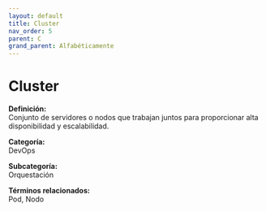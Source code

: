 ```yaml
---
layout: default
title: Cluster
nav_order: 5
parent: C
grand_parent: Alfabéticamente
---
```


# Cluster

**Definición:**  
Conjunto de servidores o nodos que trabajan juntos para proporcionar alta disponibilidad y escalabilidad.

**Categoría:**  
DevOps  

**Subcategoría:**  
Orquestación

**Términos relacionados:**  
Pod, Nodo
